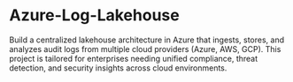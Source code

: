 # Azure-Log-Lakehouse
Build a centralized lakehouse architecture in Azure that ingests, stores, and analyzes audit logs from multiple cloud providers (Azure, AWS, GCP). This project is tailored for enterprises needing unified compliance, threat detection, and security insights across cloud environments.
